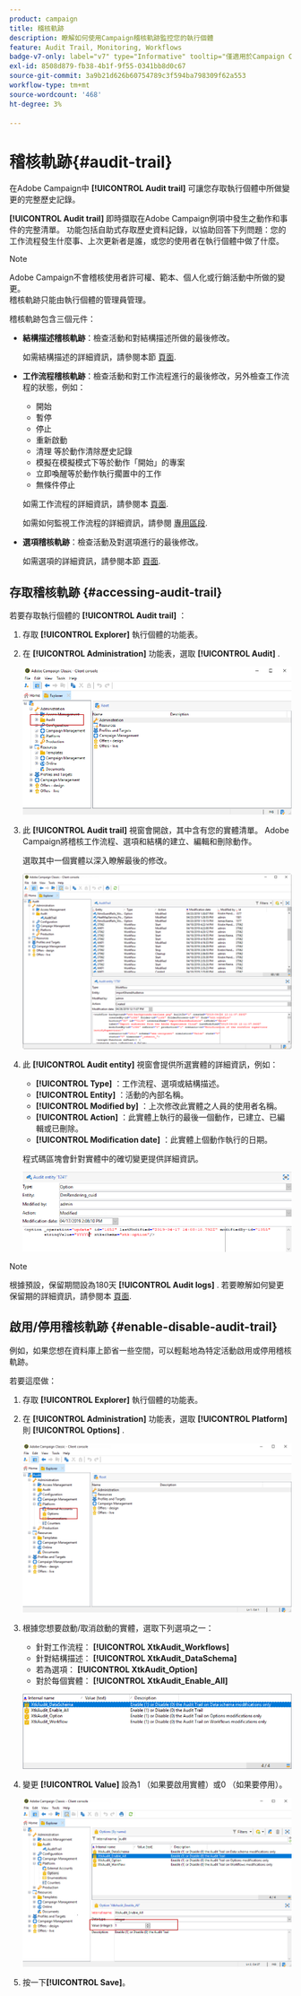 ```yaml
---
product: campaign
title: 稽核軌跡
description: 瞭解如何使用Campaign稽核軌跡監控您的執行個體
feature: Audit Trail, Monitoring, Workflows
badge-v7-only: label="v7" type="Informative" tooltip="僅適用於Campaign Classic v7"
exl-id: 8508d879-fb38-4b1f-9f55-0341bb8d0c67
source-git-commit: 3a9b21d626b60754789c3f594ba798309f62a553
workflow-type: tm+mt
source-wordcount: '468'
ht-degree: 3%

---
```


# 稽核軌跡{#audit-trail}



在Adobe Campaign中 **[!UICONTROL Audit trail]** 可讓您存取執行個體中所做變更的完整歷史記錄。

**[!UICONTROL Audit trail]** 即時擷取在Adobe Campaign例項中發生之動作和事件的完整清單。 功能包括自助式存取歷史資料記錄，以協助回答下列問題：您的工作流程發生什麼事、上次更新者是誰，或您的使用者在執行個體中做了什麼。

>[!NOTE]
>
>Adobe Campaign不會稽核使用者許可權、範本、個人化或行銷活動中所做的變更。\
>稽核軌跡只能由執行個體的管理員管理。

稽核軌跡包含三個元件：

* **結構描述稽核軌跡**：檢查活動和對結構描述所做的最後修改。

  如需結構描述的詳細資訊，請參閱本節 [頁面](../../configuration/using/data-schemas.md).

* **工作流程稽核軌跡**：檢查活動和對工作流程進行的最後修改，另外檢查工作流程的狀態，例如：

   * 開始
   * 暫停
   * 停止
   * 重新啟動
   * 清理 等於動作清除歷史記錄
   * 模擬在模擬模式下等於動作「開始」的專案
   * 立即喚醒等於動作執行擱置中的工作
   * 無條件停止

  如需工作流程的詳細資訊，請參閱本 [頁面](../../workflow/using/about-workflows.md).

  如需如何監視工作流程的詳細資訊，請參閱 [專用區段](../../workflow/using/monitoring-workflow-execution.md).

* **選項稽核軌跡**：檢查活動及對選項進行的最後修改。

  如需選項的詳細資訊，請參閱本節 [頁面](../../installation/using/configuring-campaign-options.md).

## 存取稽核軌跡 {#accessing-audit-trail}

若要存取執行個體的 **[!UICONTROL Audit trail]** ：

1. 存取 **[!UICONTROL Explorer]** 執行個體的功能表。
1. 在 **[!UICONTROL Administration]** 功能表，選取 **[!UICONTROL Audit]** .

   ![](assets/audit_trail_1.png)

1. 此 **[!UICONTROL Audit trail]** 視窗會開啟，其中含有您的實體清單。 Adobe Campaign將稽核工作流程、選項和結構的建立、編輯和刪除動作。

   選取其中一個實體以深入瞭解最後的修改。

   ![](assets/audit_trail_2.png)

1. 此 **[!UICONTROL Audit entity]** 視窗會提供所選實體的詳細資訊，例如：

   * **[!UICONTROL Type]** ：工作流程、選項或結構描述。
   * **[!UICONTROL Entity]** ：活動的內部名稱。
   * **[!UICONTROL Modified by]** ：上次修改此實體之人員的使用者名稱。
   * **[!UICONTROL Action]** ：此實體上執行的最後一個動作，已建立、已編輯或已刪除。
   * **[!UICONTROL Modification date]** ：此實體上個動作執行的日期。

   程式碼區塊會針對實體中的確切變更提供詳細資訊。

   ![](assets/audit_trail_3.png)

>[!NOTE]
>
>根據預設，保留期間設為180天 **[!UICONTROL Audit logs]** . 若要瞭解如何變更保留期的詳細資訊，請參閱本 [頁面](../../production/using/database-cleanup-workflow.md#deployment-wizard).

## 啟用/停用稽核軌跡 {#enable-disable-audit-trail}

例如，如果您想在資料庫上節省一些空間，可以輕鬆地為特定活動啟用或停用稽核軌跡。

若要這麼做：

1. 存取 **[!UICONTROL Explorer]** 執行個體的功能表。
1. 在 **[!UICONTROL Administration]** 功能表，選取 **[!UICONTROL Platform]** 則 **[!UICONTROL Options]** .

   ![](assets/audit_trail_4.png)

1. 根據您想要啟動/取消啟動的實體，選取下列選項之一：

   * 針對工作流程： **[!UICONTROL XtkAudit_Workflows]**
   * 針對結構描述： **[!UICONTROL XtkAudit_DataSchema]**
   * 若為選項： **[!UICONTROL XtkAudit_Option]**
   * 對於每個實體： **[!UICONTROL XtkAudit_Enable_All]**

   ![](assets/audit_trail_5.png)

1. 變更 **[!UICONTROL Value]** 設為1 （如果要啟用實體）或0 （如果要停用）。

   ![](assets/audit_trail_6.png)

1. 按一下&#x200B;**[!UICONTROL Save]**。
